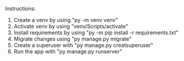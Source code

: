 Instructions:

1. Create a venv by using "py -m venv venv"
2. Activate venv by using "venv/Scripts/activate"
3. Install requirements by using "py -m pip install -r requirements.txt"
4. Migrate changes using "py manage.py migrate"
5. Create a superuser with "py manage.py creatsuperuser"
6. Run the app with "py manage.py runserver"
